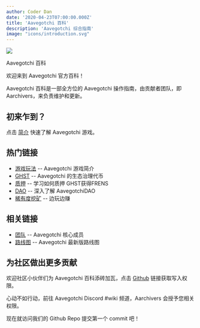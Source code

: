 ```yaml
---
author: Coder Dan
date: '2020-04-23T07:00:00.000Z'
title: 'Aavegotchi 百科'
description: 'Aavegotchi 综合指南'
image: "icons/introduction.svg"
---
```


<div class="headerImageContainer">
<img class="headerImage" src="/icons/introduction.svg">
<p class="headerImageText">Aavegotchi 百科</p>
</div>

欢迎来到 Aavegotchi 官方百科！

Aavegotchi 百科是一部全方位的 Aavegotchi 操作指南，由贡献者团队，即 Aarchivers，来负责维护和更新。

## 初来乍到？

点击 [简介](https://wiki.aavegotchi.com/introduction) 快速了解 Aavegotchi 游戏。

## 热门链接
* [游戏玩法](/gameplay) -- Aavegotchi 游戏简介
* [GHST](/ghst) -- Aavegotchi 的生态治理代币
* [质押](/staking) -- 学习如何质押 GHST获得FRENS
* [DAO](/dao) -- 深入了解 AavegotchiDAO
* [稀有度挖矿](/rarity-farming) -- 边玩边赚

## 相关链接

* [团队](https://wiki.aavegotchi.com/team) -- Aavegotchi 核心成员
* [路线图](https://wiki.aavegotchi.com/roadmap) -- Aavegotchi 最新版路线图



## 为社区做出更多贡献

欢迎社区小伙伴们为 Aavegotchi 百科添砖加瓦，点击 [Github](https://github.com/aavegotchi/aavegotchi-wiki) 链接获取写入权限。

心动不如行动，前往 Aavegotchi Discord #wiki 频道，Aarchivers 会授予您相关权限。

现在就访问我们的 Github Repo 提交第一个 commit 吧！ 